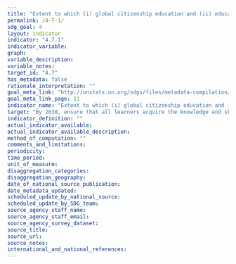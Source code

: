 ```yaml
---
title: "Extent to which (i) global citizenship education and (ii) education for sustainable development, including gender equality and human rights, are mainstreamed at all levels in: (a) national education policies, (b) curricula, (c) teacher education and (d) student assessment"
permalink: /4-7-1/
sdg_goal: 4
layout: indicator
indicator: "4.7.1"
indicator_variable: 
graph: 
variable_description: 
variable_notes: 
target_id: "4.7"
has_metadata: false
rationale_interpretation: ""
goal_meta_link: "http://unstats.un.org/sdgs/files/metadata-compilation/Metadata-Goal-4.pdf"
goal_meta_link_page: 11
indicator_name: "Extent to which (i) global citizenship education and (ii) education for sustainable development, including gender equality and human rights, are mainstreamed at all levels in: (a) national education policies, (b) curricula, (c) teacher education and (d) student assessment"
target: "By 2030, ensure that all learners acquire the knowledge and skills needed to promote sustainable development, including, among others, through education for sustainable development and sustainable lifestyles, human rights, gender equality, promotion of a culture of peace and nonviolence, global citizenship and appreciation of cultural diversity and of culture's contribution to sustainable development."
indicator_definition: ""
actual_indicator_available: 
actual_indicator_available_description: 
method_of_computation: ""
comments_and_limitations: 
periodicity: 
time_period: 
unit_of_measure: 
disaggregation_categories: 
disaggregation_geography: 
date_of_national_source_publication: 
date_metadata_updated: 
scheduled_update_by_national_source: 
scheduled_update_by_SDG_team: 
source_agency_staff_name: 
source_agency_staff_email: 
source_agency_survey_dataset: 
source_title: 
source_url: 
source_notes: 
international_and_national_references: 
---
```


